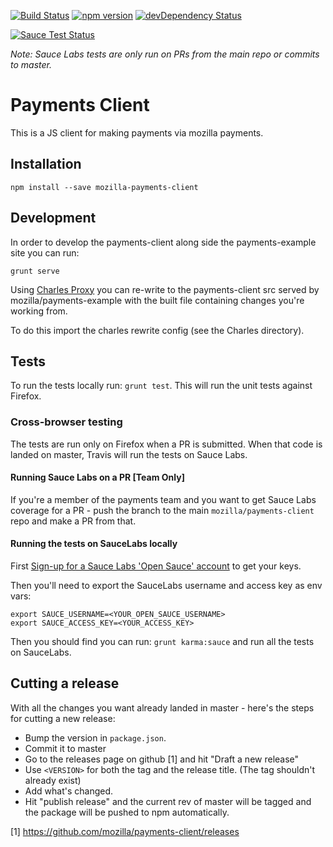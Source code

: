 [![Build Status](https://travis-ci.org/mozilla/payments-client.svg)](https://travis-ci.org/mozilla/payments-client)
[![npm version](https://badge.fury.io/js/mozilla-payments-client.svg)](http://badge.fury.io/js/mozilla-payments-client)
[![devDependency Status](https://david-dm.org/mozilla/payments-client/dev-status.svg)](https://david-dm.org/mozilla/payments-client#info=devDependencies)

[![Sauce Test Status](https://saucelabs.com/browser-matrix/payments-client.svg)](https://saucelabs.com/u/payments-client)

*Note: Sauce Labs tests are only run on PRs from the main repo or commits to master.*


# Payments Client

This is a JS client for making payments via mozilla payments.

## Installation

```shell
npm install --save mozilla-payments-client
```

## Development

In order to develop the payments-client along side the payments-example site you can run:

```
grunt serve
```

Using [Charles Proxy](http://www.charlesproxy.com/) you can re-write to the payments-client src
served by mozilla/payments-example with the built file containing changes you're working from.

To do this import the charles rewrite config (see the Charles directory).

## Tests

To run the tests locally run: `grunt test`. This will run the unit tests
against Firefox.

### Cross-browser testing

The tests are run only on Firefox when a PR is submitted. When that code is landed
on master, Travis will run the tests on Sauce Labs.

#### Running Sauce Labs on a PR [Team Only]

If you're a member of the payments team and you want to get Sauce Labs coverage
for a PR - push the branch to the main `mozilla/payments-client` repo and make a PR
from that.

#### Running the tests on SauceLabs locally

First [Sign-up for a Sauce Labs 'Open Sauce' account](https://saucelabs.com/opensauce/)
to get your keys.

Then you'll need to export the SauceLabs username and access key as env vars:

```shell
export SAUCE_USERNAME=<YOUR_OPEN_SAUCE_USERNAME>
export SAUCE_ACCESS_KEY=<YOUR_ACCESS_KEY>
```

Then you should find you can run: `grunt karma:sauce` and run all the tests on SauceLabs.

## Cutting a release

With all the changes you want already landed in master - here's the steps for cutting a new release:

* Bump the version in `package.json`.
* Commit it to master
* Go to the releases page on github [1] and hit "Draft a new release"
* Use `<VERSION>` for both the tag and the release title. (The tag shouldn't already exist)
* Add what's changed.
* Hit "publish release" and the current rev of master will be tagged and the package will be pushed to npm automatically.

[1] https://github.com/mozilla/payments-client/releases

